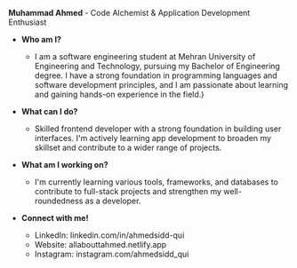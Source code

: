 **Muhammad Ahmed** - Code Alchemist & Application Development Enthusiast


* **Who am I?**

  - I am a software engineering student at Mehran University of Engineering and Technology, pursuing my Bachelor of Engineering degree. I have a strong foundation in programming languages and software development principles, and I am passionate about learning and gaining hands-on experience in the field.) 

* **What can I do?**

  - Skilled frontend developer with a strong foundation in building user interfaces. I'm actively learning app development to broaden my skillset and contribute to a wider range of projects.

* **What am I working on?**

  - I'm currently learning various tools, frameworks, and databases to contribute to full-stack projects and strengthen my well-roundedness as a developer.

* **Connect with me!**

    * LinkedIn: linkedin.com/in/ahmedsidd-qui
    * Website: allabouttahmed.netlify.app
    * Instagram: instagram.com/ahmedsidd_qui
